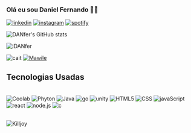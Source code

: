 ### Olá eu sou Daniel Fernando 🖐🏻

[![linkedin](https://img.shields.io/badge/LinkedIn-0077B5?style=for-the-badge&logo=linkedin&logoColor=white)](https://www.linkedin.com/in/daniel-fernando-a88a81217/)
[![instagram](https://img.shields.io/badge/Instagram-E4405F?style=for-the-badge&logo=instagram&logoColor=white)](https://www.instagram.com/danferrnando/)
[![spotify](https://img.shields.io/badge/Spotify-1ED760?&style=for-the-badge&logo=spotify&logoColor=white)](https://open.spotify.com/user/4hwahy42p7ceob0nilgb4cw9b?si=e76077f4e0954290)


![DANfer's GitHub stats](https://github-readme-stats.vercel.app/api?username=iDAnfer&show_icons=true&theme=dark)

![iDANfer](https://github-readme-stats.vercel.app/api/top-langs/?username=iDANfer&theme=dark)

![cait](https://static.wikia.nocookie.net/leagueoflegends/images/e/ee/Caitlyn_Render.png/revision/latest/scale-to-width-down/350?cb=20211101230341)
[![Mawile](https://img.pokemondb.net/sprites/ultra-sun-ultra-moon/normal/mawile.png)](https://pokemondb.net/pokedex/mawile)

## Tecnologias Usadas

<div style="display: inline_block"><br/>
    <img align="center" alt="Coolab" src="https://img.shields.io/badge/Colab-F9AB00?style=for-the-badge&logo=googlecolab&color=525252">
    <img align="center" alt="Phyton" src="https://img.shields.io/badge/Python-3776AB?style=for-the-badge&logo=python&logoColor=white"> 
    <img align="center" alt="Java" src="https://img.shields.io/badge/Java-ED8B00?style=for-the-badge&logo=openjdk&logoColor=white"> 
    <img align="center" alt="go" src="https://img.shields.io/badge/Go-00ADD8?style=for-the-badge&logo=go&logoColor=white"> 
    <img align="center" alt="unity" src="https://img.shields.io/badge/Unity-100000?style=for-the-badge&logo=unity&logoColor=white"> 
    <img align="center" alt="HTML5" src="https://img.shields.io/badge/HTML5-E34F26?style=for-the-badge&logo=html5&logoColor=white">
    <img align="center" alt="CSS" src="https://img.shields.io/badge/CSS-239120?&style=for-the-badge&logo=css3&logoColor=white">
    <img align="center" alt="javaScript" src="https://img.shields.io/badge/JavaScript-F7DF1E?style=for-the-badge&logo=javascript&logoColor=black">
    <img align="center"alt="react" src="https://img.shields.io/badge/React-20232A?style=for-the-badge&logo=react&logoColor=61DAFB">
    <img align="center" alt="node.js" src="https://img.shields.io/badge/Node.js-43853D?style=for-the-badge&logo=node.js&logoColor=white">
    <img align="center" alt="c" src="https://img.shields.io/badge/C-00599C?style=for-the-badge&logo=c&logoColor=white">
</div><br/>

![Killjoy](https://images.contentstack.io/v3/assets/bltb6530b271fddd0b1/blt53405c26141beff8/5f21fda671ec397ef9bf0894/V_AGENTS_587x900_KillJoy_.png)
